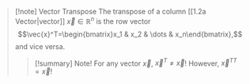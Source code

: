 >[!note] Vector Transpose
>The transpose of a column [[1.2a Vector|vector]] $\vec{x} \in \mathbb{R}^n$ is the row vector
>$$\vec{x}^T=\begin{bmatrix}x_1 & x_2 & \dots & x_n\end{bmatrix},$$
>and vice versa.
>>[!summary] Note!
>>For any vector $\vec{x}$,  $\vec{x}^T \neq \vec{x}$! However, ${\vec{x}^T}^T = \vec{x}$!
